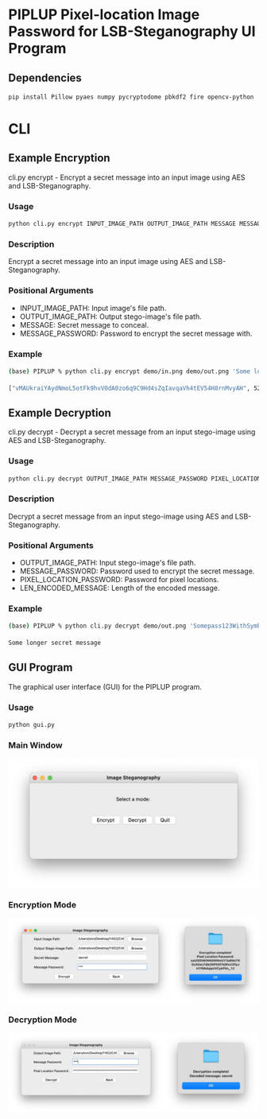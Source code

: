 # PIPLUP Pixel-location Image Password for LSB-Steganography UI Program

## Dependencies

```sh
pip install Pillow pyaes numpy pycryptodome pbkdf2 fire opencv-python
```
# CLI

## Example Encryption

cli.py encrypt - Encrypt a secret message into an input image using AES and LSB-Steganography.

### Usage

```sh
python cli.py encrypt INPUT_IMAGE_PATH OUTPUT_IMAGE_PATH MESSAGE MESSAGE_PASSWORD
```

### Description

Encrypt a secret message into an input image using AES and LSB-Steganography.

### Positional Arguments

- INPUT_IMAGE_PATH: Input image's file path.   
- OUTPUT_IMAGE_PATH: Output stego-image's file path. 
- MESSAGE: Secret message to conceal.
- MESSAGE_PASSWORD: Password to encrypt the secret message with.

### Example

```sh
(base) PIPLUP % python cli.py encrypt demo/in.png demo/out.png 'Some longer secret message' 'Somepass123WithSymbols!'

["vMAUkraiYAydNmoL5otFk9hvVOdA0zo6q9C9Hd4sZqIavqaVh4tEV54H8rnMvyAH", 52]
```


## Example Decryption

cli.py decrypt - Decrypt a secret message from an input stego-image using AES and LSB-Steganography.

### Usage

```sh
python cli.py decrypt OUTPUT_IMAGE_PATH MESSAGE_PASSWORD PIXEL_LOCATION_PASSWORD LEN_ENCODED_MESSAGE
```

### Description

Decrypt a secret message from an input stego-image using AES and LSB-Steganography.

### Positional Arguments

- OUTPUT_IMAGE_PATH: Input stego-image's file path.
- MESSAGE_PASSWORD: Password used to encrypt the secret message.
- PIXEL_LOCATION_PASSWORD: Password for pixel locations.
- LEN_ENCODED_MESSAGE: Length of the encoded message.

### Example

```sh
(base) PIPLUP % python cli.py decrypt demo/out.png 'Somepass123WithSymbols!' 'vMAUkraiYAydNmoL5otFk9hvVOdA0zo6q9C9Hd4sZqIavqaVh4tEV54H8rnMvyAH' 52 

Some longer secret message
```

## GUI Program
The graphical user interface (GUI) for the PIPLUP program.
### Usage

```sh
python gui.py
```
### Main Window
![](demo/gui_main.png)
### Encryption Mode
![](demo/gui_encrypt.jpg)
### Decryption Mode
![](demo/gui_decrypt.jpg)